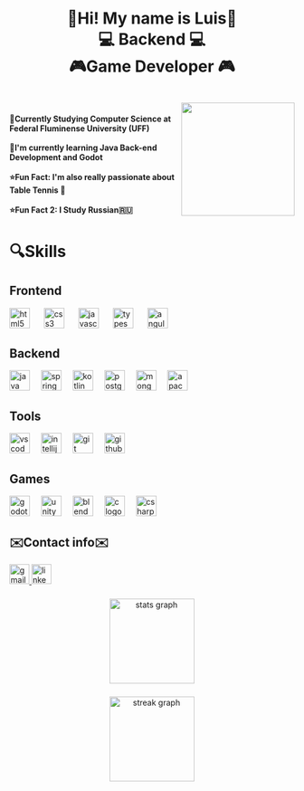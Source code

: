 <h1 align="center">🌌Hi! My name is Luis🌌<br>💻 Backend 💻<br>🎮Game Developer 🎮</h1>

<br>

<img align="right" height="200" src="https://media0.giphy.com/media/v1.Y2lkPTc5MGI3NjExMTUzdWM1dWJvNTduN3d6eWtzdmRmd3R0NGltOWIzZjJpZGlpMGVjNyZlcD12MV9pbnRlcm5hbF9naWZfYnlfaWQmY3Q9Zw/9T4bzIHzqZQNFSM2hl/giphy.gif"  />

</strong><h4 align="left">📖Currently Studying Computer Science at Federal Fluminense University (UFF)<br><br>🧙I'm currently learning Java Back-end Development and Godot<br><br>⭐Fun Fact: I'm also really passionate about Table Tennis 🏓<br><br>⭐Fun Fact 2: I Study Russian🇷🇺</h4></strong>

<h1 align="left">🔍Skills</h1>


<h2 align="left">Frontend</h2>


<div align="left">
  <img src="https://skillicons.dev/icons?i=html" height="36" alt="html5 logo"  />
  <img width="17" />
  <img src="https://skillicons.dev/icons?i=css" height="36" alt="css3 logo"  />
  <img width="17" />
  <img src="https://skillicons.dev/icons?i=js" height="36" alt="javascript logo"  />
  <img width="17" />
  <img src="https://skillicons.dev/icons?i=ts" height="36" alt="typescript logo"  />
  <img width="17" />
  <img src="https://skillicons.dev/icons?i=angular" height="36" alt="angularjs logo"  />
</div>


<h2 align="left">Backend</h2>

<div align="left">
  <img src="https://skillicons.dev/icons?i=java" height="36" alt="java logo"  />
  <img width="12" />
  <img src="https://skillicons.dev/icons?i=spring" height="36" alt="spring logo"  />
  <img width="12" />
  <img src="https://skillicons.dev/icons?i=kotlin" height="36" alt="kotlin logo"  />
  <img width="12" />
  <img src="https://skillicons.dev/icons?i=postgres" height="36" alt="postgresql logo"  />
  <img width="12" />
  <img src="https://skillicons.dev/icons?i=mongodb" height="36" alt="mongodb logo"  />
  <img width="12" />
  <img src="https://cdn.jsdelivr.net/gh/devicons/devicon/icons/apache/apache-original.svg" height="36" alt="apache logo"  />
</div>

<h2 align="left">Tools</h2>


<div align="left">
  <img src="https://skillicons.dev/icons?i=vscode" height="36" alt="vscode logo"  />
  <img width="12" />
  <img src="https://cdn.jsdelivr.net/gh/devicons/devicon/icons/intellij/intellij-original.svg" height="36" alt="intellij logo"  />
  <img width="12" />
  <img src="https://skillicons.dev/icons?i=git" height="36" alt="git logo"  />
  <img width="12" />
  <img src="https://skillicons.dev/icons?i=github" height="36" alt="github logo"  />
</div>

<h2 align="left">Games</h2>

<div align="left">
  <img src="https://skillicons.dev/icons?i=godot" height="36" alt="godot logo"  />
  <img width="12" />
  <img src="https://skillicons.dev/icons?i=unity" height="36" alt="unity logo"  />
  <img width="12" />
  <img src="https://skillicons.dev/icons?i=blender" height="36" alt="blender logo"  />
  <img width="12" />
  <img src="https://skillicons.dev/icons?i=c" height="36" alt="c logo"  />
  <img width="12" />
  <img src="https://skillicons.dev/icons?i=cs" height="36" alt="csharp logo"  />
</div>

###

<h2 align="left">✉️Contact info✉️</h2>

<div align="left">
  <a href="mailto:luisfelipegraciolli@gmail.com" target="_blank">
    <img src="https://img.shields.io/static/v1?message=Gmail&logo=gmail&label=&color=D14836&logoColor=white&labelColor=&style=for-the-badge" height="35" alt="gmail logo"  />
  </a>
  <a href="https://www.linkedin.com/in/luis-felipe-graciolli-a703bb243/" target="_blank">
    <img src="https://img.shields.io/static/v1?message=LinkedIn&logo=linkedin&label=&color=0077B5&logoColor=white&labelColor=&style=for-the-badge" height="35" alt="linkedin logo"  />
  </a>
</div>

###

<div align="center">
  <img src="https://github-readme-stats.vercel.app/api?username=luisfelipegraciolli&hide_title=true&hide_rank=false&show_icons=true&include_all_commits=true&count_private=true&disable_animations=false&theme=aura&locale=en&hide_border=false&custom_title=Stats" height="150" alt="stats graph" /> <br>

  ###
  
  <img src="https://streak-stats.demolab.com?user=luisfelipegraciolli&locale=en&mode=daily&theme=aura&hide_border=false&border_radius=5" height="150" alt="streak graph"  />
</div>
